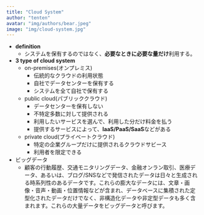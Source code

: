 ```yaml
---
title: "Cloud System"
author: "tenten"
avatar: "img/authors/bear.jpeg"
image: "img/cloud-system.jpg"
---
```


- **definition**
  - システムを保有するのではなく、**必要なときに必要な量だけ**利用する。
- **3 type of cloud system**
  - on-premises(オンプレミス)
    - 伝統的なクラウドの利用状態
    - 自社でデータセンターを保有する
    - システムを全て自社で保有する
  - public cloud(パブリッククラウド)
    - データセンターを保有しない
    - 不特定多数に対して提供される
    - 利用したいサービスを選んで、利用した分だけ料金を払う
    - 提供するサービスによって、**IaaS/PaaS/SaaS**などがある
  - private cloud(プライベートクラウド)
    - 特定の企業グループだけに提供されるクラウドサビース
    - 利用者を限定できる
- ビッグデータ
  - 顧客の行動履歴、交通モニタリングデータ、金融オンラン取引、医療データ、あるいは、ブログ/SNSなどで発信されたデータは日々と生成される時系列性のあるデータです。これらの膨大なデータには、文章・画像・音声・動画・位置情報などが含まれ、データベースに集積された定型化されたデータだけでなく、非構造化データや非定型データも多く含まれます。これらの大量データをビッグデータと呼びます。